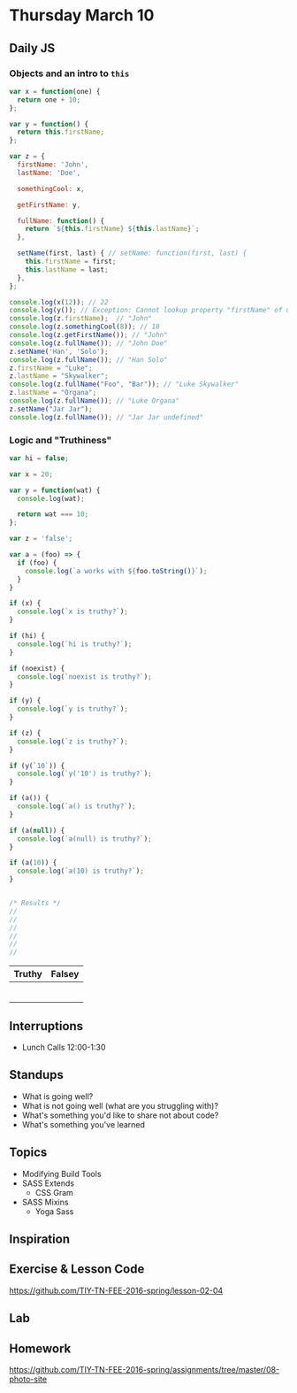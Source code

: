 # Thursday March 10

## Daily JS

### Objects and an intro to `this`

```js
var x = function(one) {
  return one + 10;
};

var y = function() {
  return this.firstName;
};

var z = {
  firstName: 'John',
  lastName: 'Doe',

  somethingCool: x,

  getFirstName: y,

  fullName: function() {
    return `${this.firstName} ${this.lastName}`;
  },

  setName(first, last) { // setName: function(first, last) {
    this.firstName = first;
    this.lastName = last;
  },
};

console.log(x(12)); // 22
console.log(y()); // Exception: Cannot lookup property "firstName" of undefined
console.log(z.firstName);  // "John"
console.log(z.somethingCool(8)); // 18
console.log(z.getFirstName()); // "John"
console.log(z.fullName()); // "John Doe"
z.setName('Han', 'Solo');
console.log(z.fullName()); // "Han Solo"
z.firstName = "Luke";
z.lastName = "Skywalker";
console.log(z.fullName("Foo", "Bar")); // "Luke Skywalker"
z.lastName = "Organa";
console.log(z.fullName()); // "Luke Organa"
z.setName("Jar Jar");
console.log(z.fullName()); // "Jar Jar undefined"
```

### Logic and "Truthiness"

```js
var hi = false;

var x = 20;

var y = function(wat) {
  console.log(wat);

  return wat === 10;
};

var z = 'false';

var a = (foo) => {
  if (foo) {
    console.log(`a works with ${foo.toString()}`);
  }
}

if (x) {
  console.log(`x is truthy?`);
}

if (hi) {
  console.log(`hi is truthy?`);
}

if (noexist) {
  console.log(`noexist is truthy?`);
}

if (y) {
  console.log(`y is truthy?`);
}

if (z) {
  console.log(`z is truthy?`);
}

if (y(`10`)) {
  console.log(`y('10') is truthy?`);
}

if (a()) {
  console.log(`a() is truthy?`);
}

if (a(null)) {
  console.log(`a(null) is truthy?`);
}

if (a(10)) {
  console.log(`a(10) is truthy?`);
}


/* Results */
//
//
//
//
//
//
```

| Truthy                | Falsey         |
| :-------------        | :------------- |
|                       |                |
|                       |                |
|                       |                |
|                       |                |
|                       |                |
|                       |                |

## Interruptions

* Lunch Calls 12:00-1:30

## Standups

* What is going well?
* What is not going well (what are you struggling with)?
* What's something you'd like to share not about code?
* What's something you've learned

## Topics

* Modifying Build Tools
* SASS Extends
  - CSS Gram
* SASS Mixins
  - Yoga Sass

## Inspiration

## Exercise & Lesson Code

https://github.com/TIY-TN-FEE-2016-spring/lesson-02-04

## Lab

## Homework

https://github.com/TIY-TN-FEE-2016-spring/assignments/tree/master/08-photo-site
